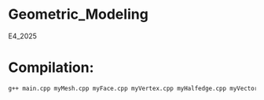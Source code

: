 # Geometric_Modeling
E4_2025

# Compilation:
```bash
g++ main.cpp myMesh.cpp myFace.cpp myVertex.cpp myHalfedge.cpp myVector3D.cpp myPoint3D.cpp -lGLEW -lGL -lGLU -lglut -o prog.exe
```
